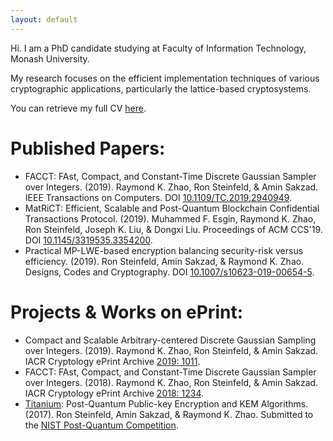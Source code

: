 ```yaml
---
layout: default
---
```


Hi. I am a PhD candidate studying at Faculty of Information Technology, Monash University. 

My research focuses on the efficient implementation techniques of various cryptographic applications, particularly the lattice-based cryptosystems. 

You can retrieve my full CV [here](cv.pdf).

# [](#header-1)Published Papers:
*	FACCT: FAst, Compact, and Constant-Time Discrete Gaussian Sampler over Integers. (2019). Raymond K. Zhao, Ron Steinfeld, & Amin Sakzad. IEEE Transactions on Computers. DOI [10.1109/TC.2019.2940949](https://doi.org/10.1109/TC.2019.2940949).
*	MatRiCT: Efficient, Scalable and Post-Quantum Blockchain Confidential Transactions Protocol. (2019). Muhammed F. Esgin, Raymond K. Zhao, Ron Steinfeld, Joseph K. Liu, & Dongxi Liu. Proceedings of ACM CCS'19. DOI [10.1145/3319535.3354200](https://doi.org/10.1145/3319535.3354200). 
*	Practical MP-LWE-based encryption balancing security-risk versus efficiency. (2019). Ron Steinfeld, Amin Sakzad, & Raymond K. Zhao. Designs, Codes and Cryptography. DOI [10.1007/s10623-019-00654-5](https://doi.org/10.1007/s10623-019-00654-5). 

# [](#header-1)Projects & Works on ePrint:
*	Compact and Scalable Arbitrary-centered Discrete Gaussian Sampling over Integers. (2019).  Raymond K. Zhao, Ron Steinfeld, & Amin Sakzad. IACR Cryptology ePrint Archive [2019: 1011](https://ia.cr/2018/1234). 
*	FACCT: FAst, Compact, and Constant-Time Discrete Gaussian Sampler over Integers. (2018). Raymond K. Zhao, Ron Steinfeld, & Amin Sakzad. IACR Cryptology ePrint Archive [2018: 1234](https://ia.cr/2018/1234). 
*	[Titanium](http://users.monash.edu.au/~rste/Titanium.html): Post-Quantum Public-key Encryption and KEM Algorithms. (2017). Ron Steinfeld, Amin Sakzad, & Raymond K. Zhao. Submitted to the [NIST Post-Quantum Competition](https://csrc.nist.gov/Projects/Post-Quantum-Cryptography).
